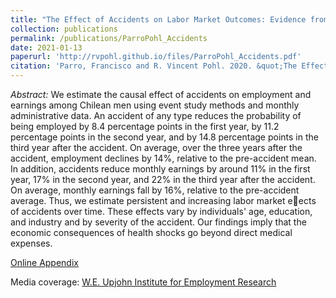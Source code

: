 ```yaml
---
title: "The Effect of Accidents on Labor Market Outcomes: Evidence from Chile"
collection: publications
permalink: /publications/ParroPohl_Accidents
date: 2021-01-13
paperurl: 'http://rvpohl.github.io/files/ParroPohl_Accidents.pdf'
citation: 'Parro, Francisco and R. Vincent Pohl. 2020. &quot;The Effect of Accidents on Labor Market Outcomes: Evidence from Chile.&quot; Accepted at <i>Health Economics</i>.'
---
```

<i>Abstract:</i> 
We estimate the causal effect of accidents on employment and earnings among
Chilean men using event study methods and monthly administrative data. An accident
of any type reduces the probability of being employed by 8.4 percentage points in the
first year, by 11.2 percentage points in the second year, and by 14.8 percentage points
in the third year after the accident. On average, over the three years after the accident,
employment declines by 14%, relative to the pre-accident mean. In addition, accidents
reduce monthly earnings by around 11% in the first year, 17% in the second year, and
22% in the third year after the accident. On average, monthly earnings fall by 16%,
relative to the pre-accident average. Thus, we estimate persistent and increasing labor
market eects of accidents over time. These effects vary by individuals' age, education,
and industry and by severity of the accident. Our findings imply that the economic
consequences of health shocks go beyond direct medical expenses.

[Online Appendix](http://rvpohl.github.io/files/ParroPohl_Accidents_App.pdf)

Media coverage: [W.E. Upjohn Institute for Employment Research](https://www.upjohn.org/research-highlights/education-heads-earning-loss-health-shocks)
